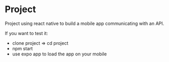 # Project

Project using react native to build a mobile app communicating with an API.  

If you want to test it:  
- clone project => cd project
- npm start
- use expo app to load the app on your mobile


